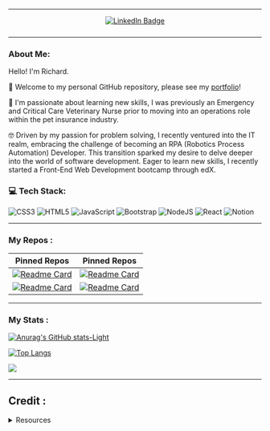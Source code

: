 

---

<div id="badges" align="center" style="padding-bottom: 10px">
  <a href="[https://www.linkedin.com/in/sarah-egleston/](https://www.linkedin.com/in/richard-llewellyn-9073862b/)">
    <img src="https://img.shields.io/badge/LinkedIn-blue?style=for-the-badge&logo=linkedin&logoColor=white" alt="LinkedIn Badge"/>
  </a>
  </div>

---
### About Me:

Hello! I'm Richard. 

👋 Welcome to my personal GitHub repository, please see my [portfolio](https://segleston.github.io/portfolio-react/)! 

🦴 I'm passionate about learning new skills, I was previously an Emergency and Critical Care Veterinary Nurse prior to moving into an operations role within the pet insurance industry. 

🤓 Driven by my passion for problem solving, I recently ventured into the IT realm, embracing the challenge of becoming an RPA (Robotics Process Automation) Developer. This transition sparked my desire to delve deeper into the world of software development. Eager to learn new skills, I recently started a Front-End Web Development bootcamp through edX. 



### 💻 Tech Stack:
![CSS3](https://img.shields.io/badge/css3-%231572B6.svg?style=for-the-badge&logo=css3&logoColor=white) ![HTML5](https://img.shields.io/badge/html5-%23E34F26.svg?style=for-the-badge&logo=html5&logoColor=white) ![JavaScript](https://img.shields.io/badge/javascript-%23323330.svg?style=for-the-badge&logo=javascript&logoColor=%23F7DF1E) ![Bootstrap](https://img.shields.io/badge/bootstrap-%23563D7C.svg?style=for-the-badge&logo=bootstrap&logoColor=white) ![NodeJS](https://img.shields.io/badge/node.js-6DA55F?style=for-the-badge&logo=node.js&logoColor=white) ![React](https://img.shields.io/badge/react-%2320232a.svg?style=for-the-badge&logo=react&logoColor=%2361DAFB) ![Notion](https://img.shields.io/badge/Notion-%23000000.svg?style=for-the-badge&logo=notion&logoColor=white) 

---

### My Repos :


 Pinned Repos                                                                                        |                                                                                       Pinned Repos                                                                                       |
| :----------------------------------------------------------------------------------------------------------------------------------------------------------------------------------------: | :--------------------------------------------------------------------------------------------------------------------------------------------------------------------------------------: |
|         [![Readme Card](https://github-readme-stats.vercel.app/api/pin/?username=segleston&repo=DevOpps&theme=tokyonight)](https://segleston.github.io/DevOpps/)          |          [![Readme Card](https://github-readme-stats.vercel.app/api/pin/?username=segleston&repo=weather-dashboard&theme=tokyonight)](https://segleston.github.io/weather-dashboard/)          |
|                [![Readme Card](https://github-readme-stats.vercel.app/api/pin/?username=segleston&repo=birthday-blast-from-the-past&theme=tokyonight)](https://segleston.github.io/birthday-blast-from-the-past/)          |         [![Readme Card](https://github-readme-stats.vercel.app/api/pin/?username=segleston&repo=portfolio-react&theme=tokyonight)](https://segleston.github.io/portfolio-react/)          |


--- 

### My Stats :


[![Anurag's GitHub stats-Light](https://github-readme-stats.vercel.app/api?username=RichLlew182\&show_icons=true\&theme=default#gh-light-mode-only)](https://github.com/anuraghazra/github-readme-stats#responsive-card-theme#gh-light-mode-only)


[![Top Langs](https://github-readme-stats.vercel.app/api/top-langs/?username=RichLlew182&layout=compact&theme=default#gh-light-mode-only)](https://github.com/anuraghazra/github-readme-stats)

![](https://github-readme-stats.vercel.app/api?username=RichLlew182&theme=default#gh-light-mode-onlyhide_border=false&include_all_commits=true&count_private=true)<br/>

---

## Credit :

<details>
  <summary>Resources</summary>

- Neon photo: [Pexels](https://www.pexels.com/)
- Visits counter: [Anton Komarev](https://github.com/antonkomarev/github-profile-views-counter)
- Readme Stats: [Anurag Hazra](https://github.com/anuraghazra/github-readme-stats)

</details>
